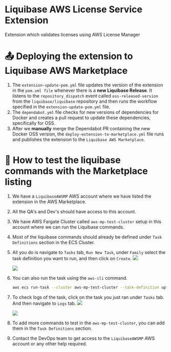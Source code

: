# Liquibase AWS License Service Extension
Extension which validates licenses using AWS License Manager


# :outbox_tray: Deploying the extension to Liquibase AWS Marketplace

1. The `extension-update-pom.yml` file updates the version of the extension in the `pom.xml file` whenever there is a **new Liquibase Release**. It listens to the `repository_dispatch` event called `oss-released-version` from the `liquibase/liquibase` repository and then runs the workflow specified in the `extension-update-pom.yml` file. 
2. The `dependabot.yml` file checks for new versions of dependencies for Docker and creates a pull request to update these dependencies, specifically for OSS. 
3. After we **manually** merge the Dependabot PR containing the new Docker OSS version, the `deploy-extension-to-marketplace.yml` file runs and publishes the extension to the `Liquibase AWS Marketplace`.

# :hammer: How to test the liquibase commands with the Marketplace listing 

1. We have a `LiquibaseAWSMP` AWS account where we have listed the extension in the AWS Marketplace.
2. All the QA's and Dev's should have access to this account.
3. We have AWS Fargate Cluster called `aws-mp-test-cluster` setup in this account where we can run the Liquibase commands.
4. Most of the liquibase commands should already be defined under `Task Definitions` section in the ECS Cluster.
5. All you do is navigate to `Tasks` tab, `Run New Task`, under `Family` select the task definition you want to run, and then click on `Create`.
   ![](./docs/img/task_tab.png)

   ![](./docs/img/run_task.png)
6. You can also run the task using the `aws-cli` command. 
   ```bash
   aws ecs run-task --cluster aws-mp-test-cluster --task-definition update-liquibase
   ```
7. To check logs of the task, click on the task you just ran under `Tasks` tab. And then navigate to `Logs` tab.
   ![](./docs/img/running_task.png)

   ![](./docs/img/logs_tab.png) 
8. To add more commands to test in the `aws-mp-test-cluster`, you can add them in the `Task Definitions` section.
9. Contact the DevOps team to get access to the `LiquibaseAWSMP` AWS account or any other help required.